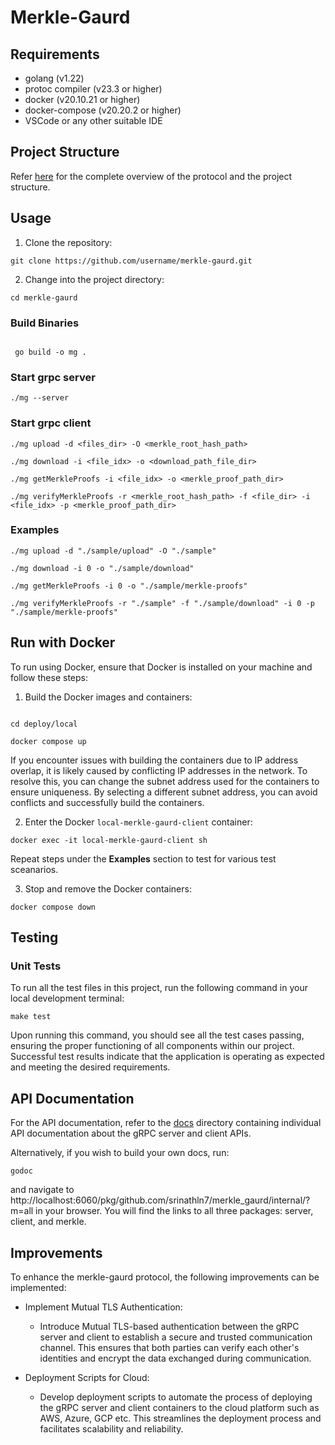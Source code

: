 # Merkle-Gaurd



## Requirements

* golang (v1.22)
* protoc compiler (v23.3 or higher)
* docker (v20.10.21 or higher)
* docker-compose (v20.20.2 or higher)
* VSCode or any other suitable IDE

## Project Structure

Refer [here](https://github.com/srinathLN7/merkle-gaurd/blob/main/OVERVIEW.md) for the complete overview of the protocol and the project structure.


## Usage

1. Clone the repository:

```
git clone https://github.com/username/merkle-gaurd.git
```

2. Change into the project directory:

```
cd merkle-gaurd
```

### Build Binaries

```
 
 go build -o mg .

```

### Start grpc server

```
./mg --server

```

### Start grpc client

```
./mg upload -d <files_dir> -O <merkle_root_hash_path>

./mg download -i <file_idx> -o <download_path_file_dir>

./mg getMerkleProofs -i <file_idx> -o <merkle_proof_path_dir>

./mg verifyMerkleProofs -r <merkle_root_hash_path> -f <file_dir> -i <file_idx> -p <merkle_proof_path_dir> 
```

### Examples

```
./mg upload -d "./sample/upload" -O "./sample"

./mg download -i 0 -o "./sample/download"

./mg getMerkleProofs -i 0 -o "./sample/merkle-proofs"

./mg verifyMerkleProofs -r "./sample" -f "./sample/download" -i 0 -p "./sample/merkle-proofs"
```

## Run with Docker

To run using Docker, ensure that Docker is installed on your machine and follow these steps:

1. Build the Docker images and containers:

```

cd deploy/local

docker compose up

```

If you encounter issues with building the containers due to IP address overlap, it is likely caused by conflicting IP addresses in the network. To resolve this, you can change the subnet address used for the containers to ensure uniqueness. By selecting a different subnet address, you can avoid conflicts and successfully build the containers.

2. Enter the Docker `local-merkle-gaurd-client` container:

```
docker exec -it local-merkle-gaurd-client sh
```

Repeat steps under the **Examples** section to test for various test sceanarios. 

3. Stop and remove the Docker containers:

```
docker compose down
```

## Testing

### Unit Tests

To run all the test files in this project, run the following command in your local development terminal:

```
make test
```

Upon running this command, you should see all the test cases passing, ensuring the proper functioning of all components within our project. Successful test results indicate that the application is operating as expected and meeting the desired requirements. 


## API Documentation

For the API documentation, refer to the [docs](https://github.com/srinathln7/merkle-gaurd/tree/main/docs) directory containing individual API documentation about the gRPC server and client APIs.

Alternatively, if you wish to build your own docs, run:

```
godoc 
```

and navigate to http://localhost:6060/pkg/github.com/srinathln7/merkle_gaurd/internal/?m=all in your browser. You will find the links to all three packages: server, client, and merkle.

## Improvements

To enhance the merkle-gaurd protocol, the following improvements can be implemented:

* Implement Mutual TLS Authentication:
  - Introduce Mutual TLS-based authentication between the gRPC server and client to establish a secure and trusted communication channel. This ensures that both parties can verify each other's identities and encrypt the data exchanged during communication.

* Deployment Scripts for Cloud:
  - Develop deployment scripts to automate the process of deploying the gRPC server and client containers to the cloud platform such as AWS, Azure, GCP etc. This streamlines the deployment process and facilitates scalability and reliability.



